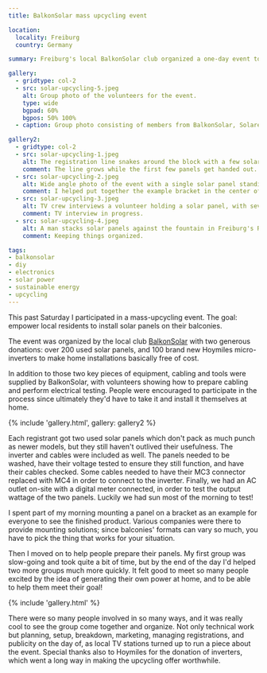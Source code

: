 ```yaml
---
title: BalkonSolar mass upcycling event

location:
  locality: Freiburg
  country: Germany

summary: Freiburg's local BalkonSolar club organized a one-day event to supply over 100 local residents with their own balcony solar systems.

gallery:
  - gridtype: col-2
  - src: solar-upcycling-5.jpeg
    alt: Group photo of the volunteers for the event.
    type: wide
    bgpad: 60%
    bgpos: 50% 100%
  - caption: Group photo consisting of members from BalkonSolar, Solare Zukunft, Klimacamp Freiburg, Hoymiles, and more.

gallery2:
  - gridtype: col-2
  - src: solar-upcycling-1.jpeg
    alt: The registration line snakes around the block with a few solar panels already being worked on.
    comment: The line grows while the first few panels get handed out.
  - src: solar-upcycling-2.jpeg
    alt: Wide angle photo of the event with a single solar panel standing as an example near the middle of the photo.
    comment: I helped put together the example bracket in the center of the photo.
  - src: solar-upcycling-3.jpeg
    alt: TV crew interviews a volunteer holding a solar panel, with several solar panels laying around them on the cobblestone.
    comment: TV interview in progress.
  - src: solar-upcycling-4.jpeg
    alt: A man stacks solar panels against the fountain in Freiburg's Rathausplatz
    comment: Keeping things organized.

tags:
- balkonsolar
- diy
- electronics
- solar power
- sustainable energy
- upcycling
---
```


This past Saturday I participated in a mass-upcycling event. The goal: empower local residents to install solar panels on their balconies.

The event was organized by the local club [BalkonSolar](https://balkon.solar) with two generous donations: over 200 used solar panels, and 100 brand new Hoymiles micro-inverters to make home installations basically free of cost.

In addition to those two key pieces of equipment, cabling and tools were supplied by BalkonSolar, with volunteers showing how to prepare cabling and perform electrical testing. People were encouraged to participate in the process since ultimately they'd have to take it and install it themselves at home.

{% include 'gallery.html', gallery: gallery2 %}

Each registrant got two used solar panels which don't pack as much punch as newer models, but they still haven't outlived their usefulness. The inverter and cables were included as well. The panels needed to be washed, have their voltage tested to ensure they still function, and have their cables checked. Some cables needed to have their MC3 connector replaced with MC4 in order to connect to the inverter. Finally, we had an AC outlet on-site with a digital meter connected, in order to test the output wattage of the two panels. Luckily we had sun most of the morning to test!

I spent part of my morning mounting a panel on a bracket as an example for everyone to see the finished product. Various companies were there to provide mounting solutions; since balconies' formats can vary so much, you have to pick the thing that works for your situation.

Then I moved on to help people prepare their panels. My first group was slow-going and took quite a bit of time, but by the end of the day I'd helped two more groups much more quickly. It felt good to meet so many people excited by the idea of generating their own power at home, and to be able to help them meet their goal!

{% include 'gallery.html' %}

There were so many people involved in so many ways, and it was really cool to see the group come together and organize. Not only technical work but planning, setup, breakdown, marketing, managing registrations, and publicity on the day of, as local TV stations turned up to run a piece about the event. Special thanks also to Hoymiles for the donation of inverters, which went a long way in making the upcycling offer worthwhile.
